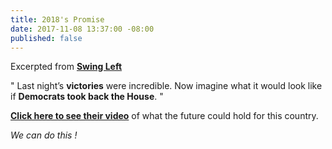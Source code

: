 ```yaml
---
title: 2018's Promise
date: 2017-11-08 13:37:00 -08:00
published: false
---
```


Excerpted from [**Swing Left**](https://swingleft.org/) 

"  Last night’s **victories** were incredible. Now imagine what it would look like if **Democrats took back the House**.  "

[**Click here to see their video**](https://www.youtube.com/watch?v=xLwrhWMZOao) of what the future could hold for this country.

*We can do this !*